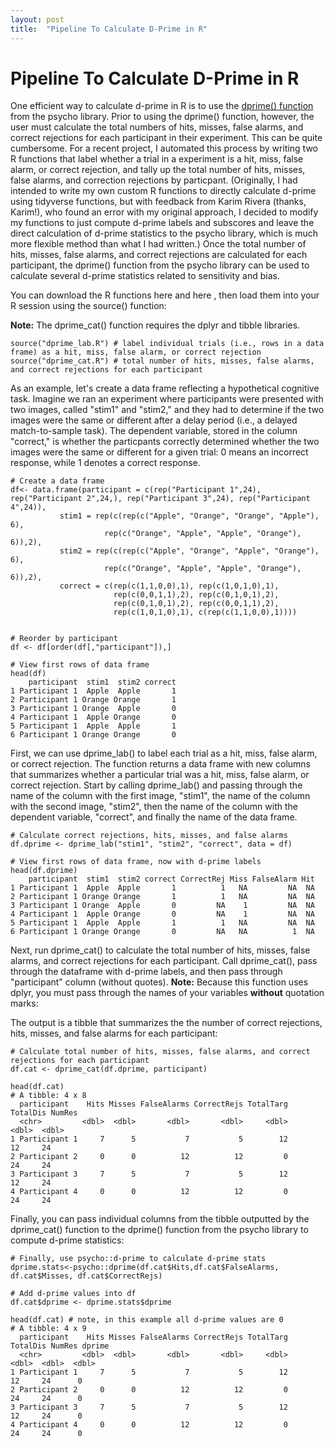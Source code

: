 ```yaml
---
layout: post
title:  "Pipeline To Calculate D-Prime in R"
---
```


# Pipeline To Calculate D-Prime in R

One efficient way to calculate d-prime in R is to use the [dprime() function](https://www.rdocumentation.org/packages/psycho/versions/0.6.1/topics/dprime) from the psycho library. Prior to using the dprime() function, however, the user must calculate the total numbers of hits, misses, false alarms, and correct rejections for each participant in their experiment. This can be quite cumbersome. For a recent project, I automated this process by writing two R functions that label whether a trial in a experiment is a hit, miss, false alarm, or correct rejection, and tally up the total number of hits, misses, false alarms, and correction rejections by particpant. (Originally, I had intended to write my own custom R functions to directly calculate d-prime using tidyverse functions, but with feedback from Karim Rivera (thanks, Karim!), who found an error with my original approach, I decided to modify my functions to just compute d-prime labels and subscores and leave the direct calculation of d-prime statistics to the psycho library, which is much more flexible method than what I had written.)
Once the total number of hits, misses, false alarms, and correct rejections are calculated for each participant, the dprime() function from the psycho library can be used to calculate several d-prime statistics related to sensitivity and bias.

You can download the R functions here <a href="/r/dprime_lab.R" target="_blank"><i class="fa fa-file-text fa-md"></i></a> and here <a href="/r/dprime_cat.R" target="_blank"><i class="fa fa-file-text fa-md"></i></a>, then load them into your R session using the source() function:

**Note:** The dprime_cat() function requires the dplyr and tibble libraries.
```
source("dprime_lab.R") # label individual trials (i.e., rows in a data frame) as a hit, miss, false alarm, or correct rejection
source("dprime_cat.R") # total number of hits, misses, false alarms, and correct rejections for each participant
```

As an example, let's create a data frame reflecting a hypothetical cognitive task. Imagine we ran an experiment where participants were presented with two images, called "stim1" and "stim2," and they had to determine if the two images were the same or different after a delay period (i.e., a delayed match-to-sample task). The dependent variable, stored in the column "correct," is whether the particpants correctly determined whether the two images were the same or different for a given trial: 0 means an incorrect response, while 1 denotes a correct response.

```
# Create a data frame
df<- data.frame(participant = c(rep("Participant 1",24), rep("Participant 2",24,), rep("Participant 3",24), rep("Participant 4",24)),
           stim1 = rep(c(rep(c("Apple", "Orange", "Orange", "Apple"), 6),
                     rep(c("Orange", "Apple", "Apple", "Orange"), 6)),2),
           stim2 = rep(c(rep(c("Apple", "Orange", "Apple", "Orange"), 6),
                     rep(c("Orange", "Apple", "Apple", "Orange"), 6)),2),
           correct = c(rep(c(1,1,0,0),1), rep(c(1,0,1,0),1),
                       rep(c(0,0,1,1),2), rep(c(0,1,0,1),2),
                       rep(c(0,1,0,1),2), rep(c(0,0,1,1),2),
                       rep(c(1,0,1,0),1), c(rep(c(1,1,0,0),1))))
					   
					   
# Reorder by participant
df <- df[order(df[,"participant"]),] 

# View first rows of data frame 
head(df)
    participant  stim1  stim2 correct
1 Participant 1  Apple  Apple       1
2 Participant 1 Orange Orange       1
3 Participant 1 Orange  Apple       0
4 Participant 1  Apple Orange       0
5 Participant 1  Apple  Apple       1
6 Participant 1 Orange Orange       0
```

First, we can use dprime_lab() to label each trial as a hit, miss, false alarm, or correct rejection. The function returns a data frame with new columns that summarizes whether a particular trial was a hit, miss, false alarm, or correct rejection. Start by calling dprime_lab() and passing through the name of the column with the first image, "stim1", the name of the column with the second image, "stim2", then the name of the column with the dependent variable, "correct", and finally the name of the data frame.

```
# Calculate correct rejections, hits, misses, and false alarms
df.dprime <- dprime_lab("stim1", "stim2", "correct", data = df)

# View first rows of data frame, now with d-prime labels
head(df.dprime)
    participant  stim1  stim2 correct CorrectRej Miss FalseAlarm Hit
1 Participant 1  Apple  Apple       1          1   NA         NA  NA
2 Participant 1 Orange Orange       1          1   NA         NA  NA
3 Participant 1 Orange  Apple       0         NA    1         NA  NA
4 Participant 1  Apple Orange       0         NA    1         NA  NA
5 Participant 1  Apple  Apple       1          1   NA         NA  NA
6 Participant 1 Orange Orange       0         NA   NA          1  NA
```

Next, run dprime_cat() to calculate the total number of hits, misses, false alarms, and correct rejections for each participant. Call dprime_cat(), pass through the dataframe with d-prime labels, and then pass through "participant" column (without quotes).
**Note:** Because this function uses dplyr, you must pass through the names of your variables **without** quotation marks:

The output is a tibble that summarizes the the number of correct rejections, hits, misses, and false alarms for each participant:
```
# Calculate total number of hits, misses, false alarms, and correct rejections for each participant
df.cat <- dprime_cat(df.dprime, participant)

head(df.cat)
# A tibble: 4 x 8
  participant    Hits Misses FalseAlarms CorrectRejs TotalTarg TotalDis NumRes
  <chr>         <dbl>  <dbl>       <dbl>       <dbl>     <dbl>    <dbl>  <dbl>
1 Participant 1     7      5           7           5        12       12     24
2 Participant 2     0      0          12          12         0       24     24
3 Participant 3     7      5           7           5        12       12     24
4 Participant 4     0      0          12          12         0       24     24
```

Finally, you can pass individual columns from the tibble outputted by the dprime_cat() function to the dprime() function from the psycho library to compute d-prime statistics:

```
# Finally, use psycho::d-prime to calculate d-prime stats
dprime.stats<-psycho::dprime(df.cat$Hits,df.cat$FalseAlarms, df.cat$Misses, df.cat$CorrectRejs)

# Add d-prime values into df
df.cat$dprime <- dprime.stats$dprime

head(df.cat) # note, in this example all d-prime values are 0
# A tibble: 4 x 9
  participant    Hits Misses FalseAlarms CorrectRejs TotalTarg TotalDis NumRes dprime
  <chr>         <dbl>  <dbl>       <dbl>       <dbl>     <dbl>    <dbl>  <dbl>  <dbl>
1 Participant 1     7      5           7           5        12       12     24      0
2 Participant 2     0      0          12          12         0       24     24      0
3 Participant 3     7      5           7           5        12       12     24      0
4 Participant 4     0      0          12          12         0       24     24      0

```


